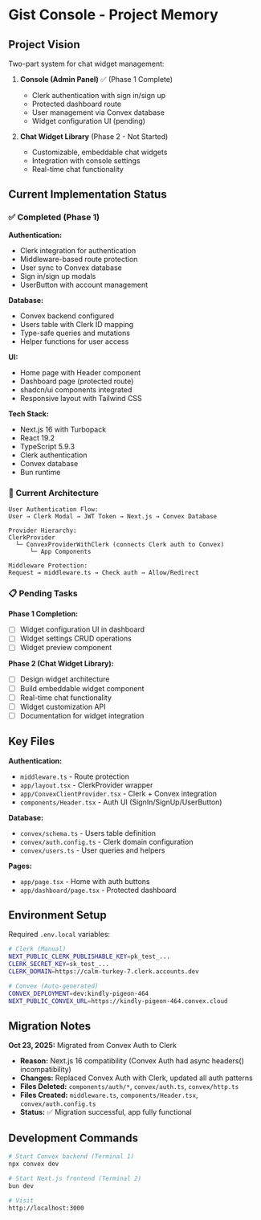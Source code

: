 # Gist Console - Project Memory

## Project Vision

Two-part system for chat widget management:

1. **Console (Admin Panel)** ✅ (Phase 1 Complete)
   - Clerk authentication with sign in/sign up
   - Protected dashboard route
   - User management via Convex database
   - Widget configuration UI (pending)

2. **Chat Widget Library** (Phase 2 - Not Started)
   - Customizable, embeddable chat widgets
   - Integration with console settings
   - Real-time chat functionality

## Current Implementation Status

### ✅ Completed (Phase 1)

**Authentication:**
- Clerk integration for authentication
- Middleware-based route protection
- User sync to Convex database
- Sign in/sign up modals
- UserButton with account management

**Database:**
- Convex backend configured
- Users table with Clerk ID mapping
- Type-safe queries and mutations
- Helper functions for user access

**UI:**
- Home page with Header component
- Dashboard page (protected route)
- shadcn/ui components integrated
- Responsive layout with Tailwind CSS

**Tech Stack:**
- Next.js 16 with Turbopack
- React 19.2
- TypeScript 5.9.3
- Clerk authentication
- Convex database
- Bun runtime

### 🔄 Current Architecture

```
User Authentication Flow:
User → Clerk Modal → JWT Token → Next.js → Convex Database

Provider Hierarchy:
ClerkProvider
  └─ ConvexProviderWithClerk (connects Clerk auth to Convex)
      └─ App Components

Middleware Protection:
Request → middleware.ts → Check auth → Allow/Redirect
```

### 📋 Pending Tasks

**Phase 1 Completion:**
- [ ] Widget configuration UI in dashboard
- [ ] Widget settings CRUD operations
- [ ] Widget preview component

**Phase 2 (Chat Widget Library):**
- [ ] Design widget architecture
- [ ] Build embeddable widget component
- [ ] Real-time chat functionality
- [ ] Widget customization API
- [ ] Documentation for widget integration

## Key Files

**Authentication:**
- `middleware.ts` - Route protection
- `app/layout.tsx` - ClerkProvider wrapper
- `app/ConvexClientProvider.tsx` - Clerk + Convex integration
- `components/Header.tsx` - Auth UI (SignIn/SignUp/UserButton)

**Database:**
- `convex/schema.ts` - Users table definition
- `convex/auth.config.ts` - Clerk domain configuration
- `convex/users.ts` - User queries and helpers

**Pages:**
- `app/page.tsx` - Home with auth buttons
- `app/dashboard/page.tsx` - Protected dashboard

## Environment Setup

Required `.env.local` variables:
```bash
# Clerk (Manual)
NEXT_PUBLIC_CLERK_PUBLISHABLE_KEY=pk_test_...
CLERK_SECRET_KEY=sk_test_...
CLERK_DOMAIN=https://calm-turkey-7.clerk.accounts.dev

# Convex (Auto-generated)
CONVEX_DEPLOYMENT=dev:kindly-pigeon-464
NEXT_PUBLIC_CONVEX_URL=https://kindly-pigeon-464.convex.cloud
```

## Migration Notes

**Oct 23, 2025:** Migrated from Convex Auth to Clerk
- **Reason:** Next.js 16 compatibility (Convex Auth had async headers() incompatibility)
- **Changes:** Replaced Convex Auth with Clerk, updated all auth patterns
- **Files Deleted:** `components/auth/*`, `convex/auth.ts`, `convex/http.ts`
- **Files Created:** `middleware.ts`, `components/Header.tsx`, `convex/auth.config.ts`
- **Status:** ✅ Migration successful, app fully functional

## Development Commands

```bash
# Start Convex backend (Terminal 1)
npx convex dev

# Start Next.js frontend (Terminal 2)
bun dev

# Visit
http://localhost:3000
```
